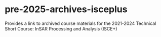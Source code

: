 # pre-2025-archives-isceplus
Provides a link to archived course materials for the 2021-2024 Technical Short Course: InSAR Processing and Analysis (ISCE+)

